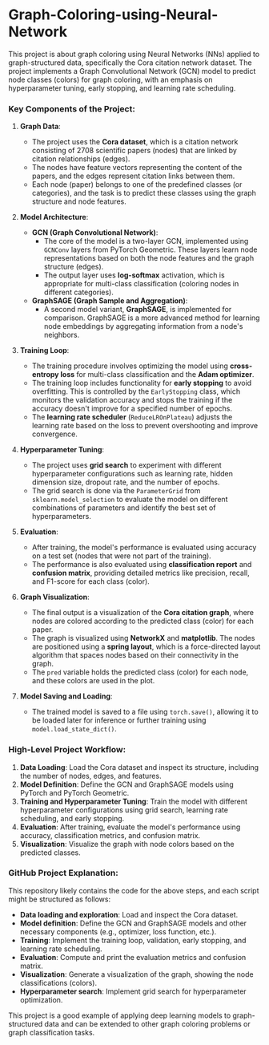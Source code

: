 # Graph-Coloring-using-Neural-Network

This project is about graph coloring using Neural Networks (NNs) applied to graph-structured data, specifically the Cora citation network dataset. The project implements a Graph Convolutional Network (GCN) model to predict node classes (colors) for graph coloring, with an emphasis on hyperparameter tuning, early stopping, and learning rate scheduling.

### Key Components of the Project:

1.  **Graph Data**:

    -   The project uses the **Cora dataset**, which is a citation network consisting of 2708 scientific papers (nodes) that are linked by citation relationships (edges).
    -   The nodes have feature vectors representing the content of the papers, and the edges represent citation links between them.
    -   Each node (paper) belongs to one of the predefined classes (or categories), and the task is to predict these classes using the graph structure and node features.
2.  **Model Architecture**:

    -   **GCN (Graph Convolutional Network)**:
        -   The core of the model is a two-layer GCN, implemented using `GCNConv` layers from PyTorch Geometric. These layers learn node representations based on both the node features and the graph structure (edges).
        -   The output layer uses **log-softmax** activation, which is appropriate for multi-class classification (coloring nodes in different categories).
    -   **GraphSAGE (Graph Sample and Aggregation)**:
        -   A second model variant, **GraphSAGE**, is implemented for comparison. GraphSAGE is a more advanced method for learning node embeddings by aggregating information from a node's neighbors.
3.  **Training Loop**:

    -   The training procedure involves optimizing the model using **cross-entropy loss** for multi-class classification and the **Adam optimizer**.
    -   The training loop includes functionality for **early stopping** to avoid overfitting. This is controlled by the `EarlyStopping` class, which monitors the validation accuracy and stops the training if the accuracy doesn't improve for a specified number of epochs.
    -   The **learning rate scheduler** (`ReduceLROnPlateau`) adjusts the learning rate based on the loss to prevent overshooting and improve convergence.
4.  **Hyperparameter Tuning**:

    -   The project uses **grid search** to experiment with different hyperparameter configurations such as learning rate, hidden dimension size, dropout rate, and the number of epochs.
    -   The grid search is done via the `ParameterGrid` from `sklearn.model_selection` to evaluate the model on different combinations of parameters and identify the best set of hyperparameters.
5.  **Evaluation**:

    -   After training, the model's performance is evaluated using accuracy on a test set (nodes that were not part of the training).
    -   The performance is also evaluated using **classification report** and **confusion matrix**, providing detailed metrics like precision, recall, and F1-score for each class (color).
6.  **Graph Visualization**:

    -   The final output is a visualization of the **Cora citation graph**, where nodes are colored according to the predicted class (color) for each paper.
    -   The graph is visualized using **NetworkX** and **matplotlib**. The nodes are positioned using a **spring layout**, which is a force-directed layout algorithm that spaces nodes based on their connectivity in the graph.
    -   The `pred` variable holds the predicted class (color) for each node, and these colors are used in the plot.
7.  **Model Saving and Loading**:

    -   The trained model is saved to a file using `torch.save()`, allowing it to be loaded later for inference or further training using `model.load_state_dict()`.

### High-Level Project Workflow:

1.  **Data Loading**: Load the Cora dataset and inspect its structure, including the number of nodes, edges, and features.
2.  **Model Definition**: Define the GCN and GraphSAGE models using PyTorch and PyTorch Geometric.
3.  **Training and Hyperparameter Tuning**: Train the model with different hyperparameter configurations using grid search, learning rate scheduling, and early stopping.
4.  **Evaluation**: After training, evaluate the model's performance using accuracy, classification metrics, and confusion matrix.
5.  **Visualization**: Visualize the graph with node colors based on the predicted classes.

### GitHub Project Explanation:

This repository likely contains the code for the above steps, and each script might be structured as follows:

-   **Data loading and exploration**: Load and inspect the Cora dataset.
-   **Model definition**: Define the GCN and GraphSAGE models and other necessary components (e.g., optimizer, loss function, etc.).
-   **Training**: Implement the training loop, validation, early stopping, and learning rate scheduling.
-   **Evaluation**: Compute and print the evaluation metrics and confusion matrix.
-   **Visualization**: Generate a visualization of the graph, showing the node classifications (colors).
-   **Hyperparameter search**: Implement grid search for hyperparameter optimization.

This project is a good example of applying deep learning models to graph-structured data and can be extended to other graph coloring problems or graph classification tasks.
